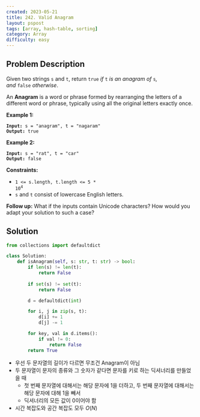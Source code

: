 ```yaml
---
created: 2023-05-21
title: 242. Valid Anagram
layout: pspost
tags: [array, hash-table, sorting]
category: Array
difficulty: easy
---
```


## Problem Description

Given two strings `s` and `t`, return `true` _if_ `t` _is an anagram of_ `s`_, and_ `false` _otherwise_.

An **Anagram** is a word or phrase formed by rearranging the letters of a different word or phrase, typically using all the original letters exactly once.

**Example 1:**
<pre><code><b>Input:</b> s = "anagram", t = "nagaram"
<b>Output:</b> true
</code></pre>

**Example 2:**
<pre><code><b>Input:</b> s = "rat", t = "car"
<b>Output:</b> false
</code></pre>

**Constraints:**

- <code>1 <= s.length, t.length <= 5 * 10<sup>4</sup></code>
- `s` and `t` consist of lowercase English letters.

**Follow up:** What if the inputs contain Unicode characters? How would you adapt your solution to such a case?

## Solution

```python
from collections import defaultdict

class Solution:
    def isAnagram(self, s: str, t: str) -> bool:
        if len(s) != len(t):
            return False
        
        if set(s) != set(t):
            return False

        d = defaultdict(int)

        for i, j in zip(s, t):
            d[i] += 1
            d[j] -= 1

        for key, val in d.items():
            if val != 0:
                return False
        return True
```


- 우선 두 문자열의 길이가 다르면 무조건 Anagram이 아님
- 두 문자열이 문자의 종류와 그 숫자가 같다면 문자를 키로 하는 딕셔너리를 만들었을 때 
	- 첫 번째 문자열에 대해서는 해당 문자에 1을 더하고, 두 번째 문자열에 대해서는 해당 문자에 대해 1을 빼서
	- 딕셔너리의 모든 값이 0이어야 함
- 시간 복잡도와 공간 복잡도 모두 $O(N)$